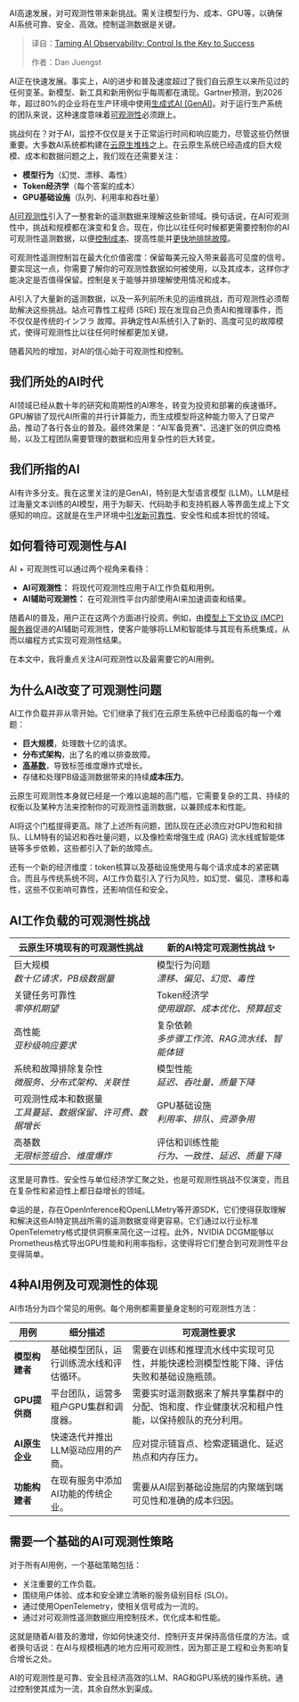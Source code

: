 <!--
title: 驾驭AI可观测性：掌控全局，制胜未来
cover: https://cdn.thenewstack.io/media/2025/09/726207b2-monitoring.jpg
summary: AI高速发展，对可观测性带来新挑战。需关注模型行为、成本、GPU等，以确保AI系统可靠、安全、高效。控制遥测数据是关键。
-->

AI高速发展，对可观测性带来新挑战。需关注模型行为、成本、GPU等，以确保AI系统可靠、安全、高效。控制遥测数据是关键。

> 译自：[Taming AI Observability: Control Is the Key to Success](https://thenewstack.io/taming-ai-observability-control-is-the-key-to-success/)
> 
> 作者：Dan Juengst

AI正在快速发展。事实上，AI的进步和普及速度超过了我们自云原生以来所见过的任何变革。新模型、新工具和新用例似乎每周都在涌现。Gartner预测，到2026年，超过80%的企业将在生产环境中使用[生成式AI (GenAI)](https://thenewstack.io/genai-is-quickly-reinventing-it-operations-leaving-many-behind/)。对于运行生产系统的团队来说，这种速度意味着[可观测性](https://thenewstack.io/introduction-to-observability/)必须跟上。

挑战何在？对于AI，监控不仅仅是关于正常运行时间和响应能力，尽管这些仍然很重要。大多数AI系统都构建在[云原生堆栈](https://thenewstack.io/introduction-to-cloud-native-computing/)之上。在云原生系统已经造成的巨大规模、成本和数据问题之上，我们现在还需要关注：

*   **模型行为**（幻觉、漂移、毒性）
*   **Token经济学**（每个答案的成本）
*   **GPU基础设施**（队列、利用率和吞吐量）

[AI可观测性](https://chronosphere.io/solutions/scale-ai-operations/?utm_source=TNS&utm_medium=sponsored-content)引入了一整套新的遥测数据来理解这些新领域。换句话说，在AI可观测性中，挑战和规模都在演变和复合。现在，你比以往任何时候都更需要控制你的AI可观测性遥测数据，以便[控制成本](https://chronosphere.io/solutions/control-costs/?utm_source=TNS&utm_medium=sponsored-content)、提高性能并[更快地排除故障](https://chronosphere.io/platform/ddx/?utm_source=TNS&utm_medium=sponsored-content)。

可观测性遥测控制旨在最大化价值密度：保留每美元投入带来最高可见度的信号。要实现这一点，你需要了解你的可观测性数据如何被使用，以及其成本，这样你才能决定是否值得保留。控制是关于能够并排理解使用情况和成本。

AI引入了大量新的遥测数据，以及一系列前所未见的运维挑战，而可观测性必须帮助解决这些挑战。站点可靠性工程师 (SRE) 现在发现自己负责AI和推理事件，而不仅仅是传统的インフラ 故障。非确定性AI系统引入了新的、高度可见的故障模式，使得可观测性比以往任何时候都更加关键。

随着风险的增加，对AI的信心始于可观测性和控制。

## **我们所处的AI时代**

AI领域已经从数十年的研究和周期性的AI寒冬，转变为投资和部署的疾速循环。GPU解锁了现代AI所需的并行计算能力，而生成模型将这种能力带入了日常产品，推动了各行各业的普及。最终效果是：“AI军备竞赛”、迅速扩张的供应商格局，以及工程团队需要管理的数据和应用复杂性的巨大转变。

## **我们所指的AI**

AI有许多分支。我在这里关注的是GenAI，特别是大型语言模型 (LLM)。LLM是经过海量文本训练的AI模型，用于为聊天、代码助手和支持机器人等界面生成上下文感知的响应。这就是在生产环境中[引发新可靠性](https://chronosphere.io/platform/scalable-and-reliable-data-stores/?utm_source=TNS&utm_medium=sponsored-content)、安全性和成本担忧的领域。

## **如何看待可观测性与AI**

AI + 可观测性可以通过两个视角来看待：

*   **AI可观测性：** 将现代可观测性应用于AI工作负载和用例。
*   **AI辅助可观测性：** 在可观测性平台内部使用AI来加速调查和结果。

随着AI的普及，用户正在这两个方面进行投资。例如，由[模型上下文协议 (MCP) 服务器](https://github.com/chronosphereio/chronosphere-mcp?utm_source=TNS&utm_medium=sponsored-content)促进的AI辅助可观测性，使客户能够将LLM和智能体与其现有系统集成，从而以编程方式实现可观测性结果。

在本文中，我将重点关注AI可观测性以及最需要它的AI用例。

## **为什么AI改变了可观测性问题**

AI工作负载并非从零开始。它们继承了我们在云原生系统中已经面临的每一个难题：

*   **巨大规模**，处理数十亿的请求。
*   **分布式架构**，出了名的难以排查故障。
*   [**高基数**](https://chronosphere.io/learn/what-is-high-cardinality/?utm_source=TNS&utm_medium=sponsored-content)，导致标签维度爆炸式增长。
*   存储和处理PB级遥测数据带来的持续**成本压力**。

云原生可观测性本身就已经是一个难以逾越的高门槛，它需要复杂的工具、持续的权衡以及某种方法来控制你的可观测性遥测数据，以兼顾成本和性能。

AI将这个门槛提得更高。除了上述所有问题，团队现在还必须应对GPU饱和和排队、LLM特有的延迟和吞吐量问题，以及像检索增强生成 (RAG) 流水线或智能体链等多步依赖，这些都引入了新的故障点。

还有一个新的经济维度：token核算以及基础设施使用与每个请求成本的紧密耦合。而且与传统系统不同，AI工作负载引入了行为风险，如幻觉、偏见、漂移和毒性，这些不仅影响可靠性，还影响信任和安全。

## AI工作负载的可观测性挑战

| **云原生环境现有的可观测性挑战** | **新的AI特定可观测性挑战 ✨** |
| --- | --- |
| 巨大规模<br>*数十亿请求，PB级数据量* | 模型行为问题<br>*漂移、偏见、幻觉、毒性* |
| 关键任务可靠性<br>*零停机期望* | Token经济学<br>*使用跟踪、成本优化、预算超支* |
| 高性能<br>*亚秒级响应要求* | 复杂依赖<br>*多步骤工作流、RAG流水线、智能体链* |
| 系统和故障排除复杂性<br>*微服务、分布式架构、关联性* | 模型性能<br>*延迟、吞吐量、质量下降* |
| 可观测性成本和数据量<br>*工具蔓延、数据保留、许可费、数据增长* | GPU基础设施<br>*利用率、排队、资源争用* |
| 高基数<br>*无限标签组合、维度爆炸* | 评估和训练性能<br>*行为、一致性、延迟、质量下降* |

这里是可靠性、安全性与单位经济学汇聚之处，也是可观测性挑战不仅演变，而且在复杂性和紧迫性上都日益增长的领域。

幸运的是，存在OpenInference和OpenLLMetry等开源SDK，它们使得获取理解和解决这些AI特定挑战所需的遥测数据变得更容易。它们通过以行业标准OpenTelemetry格式提供洞察来简化这一过程。此外，NVIDIA DCGM能够以Prometheus格式导出GPU性能和利用率指标，这使得将它们整合到可观测性平台变得简单。

## **4种AI用例及可观测性的体现**

AI市场分为四个常见的用例。每个用例都需要量身定制的可观测性方法：

| **用例** | **细分描述** | **可观测性要求** |
| --- | --- | --- |
| **模型构建者** | 基础模型团队，运行训练流水线和评估循环。 | 需要在训练和推理流水线中实现可见性，并能快速检测模型性能下降、评估失败和基础设施瓶颈。 |
| **GPU提供商** | 平台团队，运营多租户GPU集群和调度器。 | 需要实时遥测数据来了解共享集群中的分配、饱和度、作业健康状况和租户性能，以保持舰队的充分利用。 |
| **AI原生企业** | 快速迭代并推出LLM驱动应用的产商。 | 应对提示链盲点、检索逻辑退化、延迟热点和内存压力。 |
| **功能构建者** | 在现有服务中添加AI功能的传统企业。 | 需要从AI层到基础设施层的内聚端到端可见性和准确的成本归因。 |

## **需要一个基础的AI可观测性策略**

对于所有AI用例，一个基础策略包括：

*   关注重要的工作负载。
*   围绕用户体验、成本和安全建立清晰的服务级别目标 (SLO)。
*   通过使用OpenTelemetry，使相关信号成为一流的。
*   通过对可观测性遥测数据应用控制技术，优化成本和性能。

这就是随着AI普及的激增，你如何快速交付、控制开支并保持高信任度的方法。或者换句话说：在AI与规模相遇的地方应用可观测性，因为那正是工程和业务影响复合增长之处。

AI的可观测性是可靠、安全且经济高效的LLM、RAG和GPU系统的操作系统。通过控制使其成为一流，其余自然水到渠成。